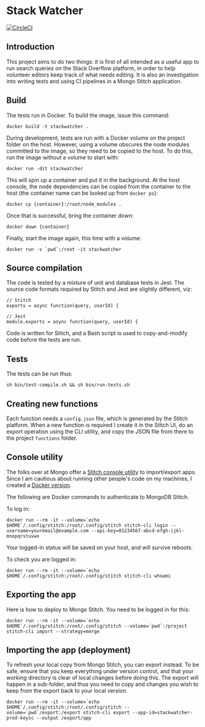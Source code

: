 Stack Watcher
===

[![CircleCI](https://circleci.com/gh/halfer/stackwatcher/tree/master.svg?style=svg)](https://circleci.com/gh/halfer/stackwatcher/tree/master)

Introduction
---

This project aims to do two things: it is first of all intended as a useful app to run search
queries on the Stack Overflow platform, in order to help volunteer editors keep track of
what needs editing. It is also an investigation into writing tests and using CI pipelines
in a Mongo Stitch application.

Build
---

The tests run in Docker. To build the image, issue this command:

    docker build -t stackwatcher .

During development, tests are run with a Docker volume on the project folder on the host. However,
using a volume obscures the node modules committed to the image, so they need to be copied to the
host. To do this, run the image without a volume to start with:

    docker run -dit stackwatcher

This will spin up a container and put it in the background. At the host console, the node
dependencies can be copied from the container to the host (the container name can be looked up
from `docker ps`):

    docker cp {container}:/root/node_modules .

Once that is successful, bring the container down:

    docker down {container}

Finally, start the image again, this time with a volume:

    docker run -v `pwd`:/root -it stackwatcher

Source compilation
---

The code is tested by a mixture of unit and database tests in Jest. The source code formats required
by Stitch and Jest are slightly different, viz:

```
// Stitch
exports = async function(query, userId) {

// Jest
module.exports = async function(query, userId) {
```

Code is written for Stitch, and a Bash script is used to copy-and-modify code before the tests are
run.

Tests
---

The tests can be run thus:

    sh bin/test-compile.sh && sh bin/run-tests.sh

Creating new functions
---

Each function needs a `config.json` file, which is generated by the Stitch platform. When a new
function is required I create it in the Stitch UI, do an export operation using the CLI utility, and
copy the JSON file from there to the project `functions` folder.

Console utility
---

The folks over at Mongo offer a [Stitch console utility](https://github.com/10gen/stitch-cli) to import/export
apps. Since I am cautious about running other people's code on my machines, I created a
[Docker version](https://github.com/halfer/docker-stitch-cli).

The following are Docker commands to authenticate to MongoDB Stitch.

To log in:

```
docker run --rm -it --volume=`echo $HOME`/.config/stitch:/root/.config/stitch stitch-cli login --username=youremail@example.com --api-key=01234567-abcd-efgh-ijkl-mnopqrstuvwx
```

Your logged-in status will be saved on your host, and will survive reboots.

To check you are logged in:

```
docker run --rm -it --volume=`echo $HOME`/.config/stitch:/root/.config/stitch stitch-cli whoami
```

Exporting the app
---

Here is how to deploy to Mongo Stitch. You need to be logged in for this:

```
docker run --rm -it --volume=`echo $HOME`/.config/stitch:/root/.config/stitch --volume=`pwd`:/project stitch-cli import --strategy=merge
```

Importing the app (deployment)
---

To refresh your local copy from Mongo Stitch, you can export instead. To be safe, ensure that you keep
everything under version control, and that your working directory is clear of local changes before
doing this. The export will happen in a sub-folder, and thus you need to copy and changes you wish to
keep from the export back to your local version.

```
docker run --rm -it --volume=`echo $HOME`/.config/stitch:/root/.config/stitch --volume=`pwd`/export:/export stitch-cli export --app-id=stackwatcher-prod-keysc --output /export/app
```
